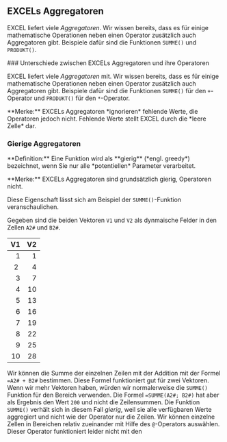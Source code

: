 ##  EXCELs  Aggregatoren

EXCEL liefert viele *Aggregatoren*. Wir wissen bereits, dass es für einige mathematische Operationen neben einen Operator zusätzlich auch Aggregatoren gibt. Beispiele dafür sind die Funktionen `SUMME()` und `PRODUKT()`. 

### Unterschiede zwischen EXCELs Aggregatoren und ihre Operatoren

EXCEL liefert viele *Aggregatoren* mit. Wir wissen bereits, dass es für einige mathematische Operationen neben einen Operator zusätzlich auch Aggregatoren gibt. Beispiele dafür sind die Funktionen `SUMME()` für den `+`-Operator und `PRODUKT()` für den `*`-Operator. 

<p class="alert alert-warning" markdown=1>
**Merke:** EXCELs Aggregatoren *ignorieren* fehlende Werte, die Operatoren jedoch nicht. Fehlende Werte stellt EXCEL durch die *leere Zelle* dar.
</p>

### Gierige Aggregatoren

<p class="alert alert-primary" markdown=1>
**Definition:** Eine Funktion wird als **gierig** (*engl. greedy*) bezeichnet, wenn Sie nur alle *potentiellen* Parameter verarbeitet. 
</p>

<p class="alert alert-success" markdown=1>
**Merke:** EXCELs Aggregatoren sind grundsätzlich gierig, Operatoren nicht. 
</p>

Diese Eigenschaft lässt sich am Beispiel der `SUMME()`-Funktion veranschaulichen.

Gegeben sind die beiden Vektoren `V1` und `V2` als dynmaische Felder in den Zellen `A2#` und `B2#`.

| V1 | V2 |
|---:|---:|
| 1	|  1 |
| 2 |	4 |
| 3 |	7 |
| 4 |	10 |
| 5 |	13 |
| 6 |	16 |
| 7 |	19 |
| 8 |	22 |
| 9 |	25 |
| 10 |	28 |

Wir können die Summe der einzelnen Zeilen mit der Addition mit der Formel `=A2# + B2#` bestimmen. Diese Formel funktioniert gut für zwei Vektoren. Wenn wir mehr Vektoren haben, würden wir normalerweise die `SUMME()` Funktion für den Bereich verwenden. Die Formel `=SUMME(A2#; B2#)` hat aber als Ergebnis den Wert `200` und nicht die Zeilensummen. Die Funktion `SUMME()` verhält sich in diesem Fall *gierig*, weil sie alle verfügbaren Werte aggregiert und nicht wie der Operator nur die Zeilen. Wir können einzelne Zellen in Bereichen relativ zueinander mit Hilfe des `@`-Operators auswählen. Dieser Operator funktioniert leider nicht mit den